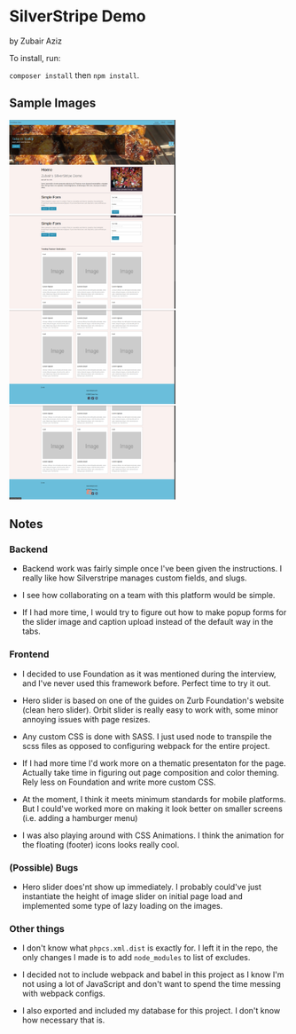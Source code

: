 # SilverStripe Demo

by Zubair Aziz

To install, run:

`composer install` then `npm install`.

## Sample Images

<img src="./sample_images/1.png" width="300" alt="Header and hero image" />
<img src="./sample_images/2.png" width="300" alt="Form" />
<img src="./sample_images/3.png" width="300" alt="Cards" />
<img src="./sample_images/4.png" width="300" alt="Footer and icon hover" />

## Notes

### Backend

-   Backend work was fairly simple once I've been given the instructions. I really like how Silverstripe manages custom fields, and slugs.

-   I see how collaborating on a team with this platform would be simple.

-   If I had more time, I would try to figure out how to make popup forms for the slider image and caption upload instead of the default way in the tabs.

### Frontend

-   I decided to use Foundation as it was mentioned during the interview, and I've never used this framework before. Perfect time to try it out.

-   Hero slider is based on one of the guides on Zurb Foundation's website (clean hero slider). Orbit slider is really easy to work with, some minor annoying issues with page resizes.

-   Any custom CSS is done with SASS. I just used node to transpile the scss files as opposed to configuring webpack for the entire project.

-   If I had more time I'd work more on a thematic presentaton for the page. Actually take time in figuring out page composition and color theming. Rely less on Foundation and write more custom CSS.

-   At the moment, I think it meets minimum standards for mobile platforms. But I could've worked more on making it look better on smaller screens (i.e. adding a hamburger menu)

-   I was also playing around with CSS Animations. I think the animation for the floating (footer) icons looks really cool.

### (Possible) Bugs

-   Hero slider does'nt show up immediately. I probably could've just instantiate the height of image slider on initial page load and implemented some type of lazy loading on the images.

### Other things

-   I don't know what `phpcs.xml.dist` is exactly for. I left it in the repo, the only changes I made is to add `node_modules` to list of excludes.

-   I decided not to include webpack and babel in this project as I know I'm not using a lot of JavaScript and don't want to spend the time messing with webpack configs.

-   I also exported and included my database for this project. I don't know how necessary that is.
